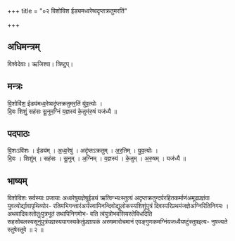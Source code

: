 +++
title = "०२ विशोविश ईड्यमध्वरेष्वदृप्तक्रतुमरतिं"

+++
## अधिमन्त्रम्
विश्वेदेवाः। ऋजिश्वा। त्रिष्टुप्।

## मन्त्रः
वि॒शोवि॑श॒ ईड्य॑मध्व॒रेष्वदृ॑प्तक्रतुमर॒तिं यु॑व॒त्योः ।  
दि॒वः शिशुं॒ सह॑सः सू॒नुम॒ग्निं य॒ज्ञस्य॑ के॒तुम॑रु॒षं यज॑ध्यै ॥

## पदपाठः
वि॒शःऽवि॑शः । ईड्य॑म् । अ॒ध्व॒रेषु॑ । अदृ॑प्तऽक्रतुम् । अ॒र॒तिम् । यु॒व॒त्योः ।  
दि॒वः । शिशु॑म् । सह॑सः । सू॒नुम् । अ॒ग्निम् । य॒ज्ञस्य॑ । के॒तुम् । अ॒रु॒षम् । यज॑ध्यै ॥

## भाष्यम्
विशोविशः सर्वस्याः प्रजायाः अध्वरेषुयज्ञेषुईड्यं ऋत्विग्भ्यःस्तुत्यं अदृप्तक्रतुन्दर्परहितकर्माणंअमूढप्रज्ञंवा युवत्योर्द्यावापृथिव्योर- रतिमभिगन्तारंअर्यंस्वामिनन्दिवोद्युलोकस्यशिशुंपुत्रं दिवस्परिप्रथमंजज्ञेअग्निरितिनिगमः । अथवादिवःस्तोतुःपुत्रभूतं तथापिनिगमोभ- वति त्वंपुत्रोभवसियस्तेविधदिति सहसोबलस्यसूनुंपुत्रंयज्ञस्ययागस्यकेतुंप्रज्ञापकं अरुषमारोचमानं एवङ्गुणकमग्निंयजध्यैयष्टुंस्तुषइत्य- नुषज्यते स्तुषेस्तुवे ॥ २ ॥